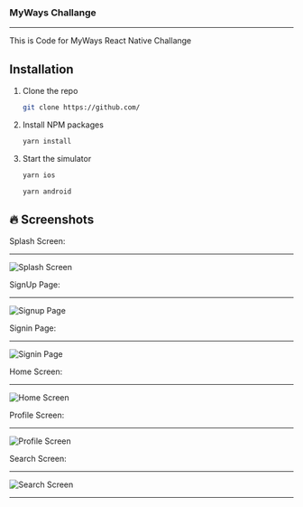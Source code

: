 ### MyWays Challange
---
This is Code for MyWays React Native Challange



## Installation

1. Clone the repo

   ```sh
   git clone https://github.com/
   ```

2. Install NPM packages

   ```sh
   yarn install
   ```

3. Start the simulator

   ```sh
   yarn ios
   ```
   ```sh
   yarn android
   ```



## 🔥 Screenshots

Splash Screen:

---

![Splash Screen](https://i.ibb.co/5MDvr7z/Simulator-Screen-Shot-i-Phone-12-2021-07-03-at-16-57-56.png)

SignUp Page:

---

![Signup Page](https://i.ibb.co/0mn2sdZ/Simulator-Screen-Shot-i-Phone-12-2021-07-03-at-16-58-03.png)

Signin Page:

---

![Signin Page](https://i.ibb.co/8503m8q/Simulator-Screen-Shot-i-Phone-12-2021-07-03-at-16-58-00.png)

Home Screen:

---

![Home Screen](https://i.ibb.co/tCNxrrp/Simulator-Screen-Shot-i-Phone-12-2021-07-03-at-16-57-49.png)

Profile Screen:

---

![Profile Screen](https://i.ibb.co/4Yp3qRg/Simulator-Screen-Shot-i-Phone-12-2021-07-03-at-16-57-53.png)

Search Screen:

---

![Search Screen](https://i.ibb.co/YLvLwgk/Simulator-Screen-Shot-i-Phone-12-2021-07-03-at-16-58-23.png)




***